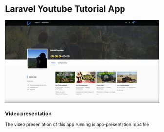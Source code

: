 <h1>Laravel Youtube Tutorial App</h1>

[![Link to youtube video](video-ss.jpg)](https://www.youtube.com/watch?v=i6ZCxqcY1Z0&feature=youtu.be)

<h3>Video presentation</h3>
The video presentation of this app running is app-presentation.mp4 file
